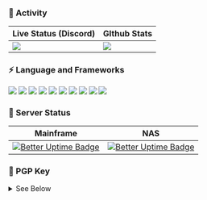 ### 📝 Activity
|Live Status (Discord)|GIthub Stats|
|-----|-----|
|[![](https://lanyard.cnrad.dev/api/844571376501522432?bg=0D1117&idleMessage=Committing%20𝗽𝗿𝗼𝗴𝗿𝗮𝗺𝗺𝗶𝗻𝗴%20𝗰𝗿𝗶𝗺𝗲𝘀%20🐛&borderRadius=4px)](https://discord.com/users/844571376501522432)|[![](https://github-readme-stats-antegral.vercel.app/api/?username=antegral&theme=dark&hide_border=true&bg_color=0D1117&hide_title=true&text_color=F0F0F0&count_private=true&show_icons=true)](https://github.com/anuraghazra/github-readme-stats)|


### ⚡ Language and Frameworks
<img src="https://img.shields.io/badge/JavaScript-F7DF1E?style=for-the-badge&logo=JavaScript&logoColor=white"/></a>&nbsp;<img src="https://img.shields.io/badge/Node.js-339933?style=for-the-badge&logo=Node.js&logoColor=white"/></a>&nbsp;<img src="https://img.shields.io/badge/Express-000000?style=for-the-badge&logo=Express&logoColor=white"/></a>&nbsp;<img src="https://img.shields.io/badge/Electron-47848F?style=for-the-badge&logo=Electron&logoColor=white"/></a>&nbsp;<img src="https://img.shields.io/badge/TypeScript-3178C6?style=for-the-badge&logo=TypeScript&logoColor=white"/></a>&nbsp;<img src="https://img.shields.io/badge/NestJS-E0234E?style=for-the-badge&logo=NestJS&logoColor=white"/></a>&nbsp;<img src="https://img.shields.io/badge/C-A8B9CC?style=for-the-badge&logo=c&logoColor=white"/></a>&nbsp;<img src="https://img.shields.io/badge/Go-00ADD8?style=for-the-badge&logo=Go&logoColor=white"/></a>&nbsp;<img src="https://img.shields.io/badge/React-61DAFB?style=for-the-badge&logo=React&logoColor=white"/></a>&nbsp;<img src="https://img.shields.io/badge/Next.js-000000?style=for-the-badge&logo=next.js&logoColor=white"/></a>&nbsp;

### 🌱 Server Status
|Mainframe|NAS|
|-----|-----|
|[![Better Uptime Badge](https://betteruptime.com/status-badges/v1/monitor/fxyq.svg)](https://status.antegral.net)|[![Better Uptime Badge](https://betteruptime.com/status-badges/v1/monitor/fy55.svg)](https://status.antegral.net)|

<!--
### Schedules 🛠︎
```mermaid
gantt
    title Development Schedule (Expected)
    dateFormat  YYYY-MM-DD

    section Server Reorganization
    Planning            :done, a1, 2022-09-01, 2022-09-18
    Buying Equipment    :active, a2, after a1, 90d
    Deployment          :after a2, 21d
```
-->


### 🔑 PGP Key
<details>
  <summary>See Below</summary>
  
  ### Key Info
    pub   rsa4096 2022-11-01 [SC]
      FE4A0D75DECFDA9A302FCA725B30DAC88CB6890D
    uid           [ultimate] SeongUk Moon (ANTEGRAL) <antegral@antegral.net>
    sig 3        5B30DAC88CB6890D 2022-11-01  SeongUk Moon (ANTEGRAL) <antegral@antegral.net>
    sub   rsa4096 2022-11-01 [E]
    sig          5B30DAC88CB6890D 2022-11-01  SeongUk Moon (ANTEGRAL) <antegral@antegral.net>
    
   ### Key Block
    -----BEGIN PGP PUBLIC KEY BLOCK-----

    mQINBGNghIkBEACvjoi9S+Otoium6BXv0mWT0sfEpaJqPLveKL5Gab5V0gyOncRp
    yFJcGq+HMyJWmwDn3LhO3yEdIgxV38Az2fv3mXC/a5gRGihL1GGS9OSDTVzlRT/Q
    EFMKDCFwE3FVeRXj845CAnYr0+RgsA8PrKmgXXZcsFhHzRSS/MPL6yVAf5RhUFbh
    cA3DTuOGDP6HSBWW82ULV56kFQ52T5Q5PD118+/qnI0L4aaIsj9+SdgPOaO3lOtQ
    XbGBN5u0ytCMO2SApc6z+0I+ZiK2INOIS7UzYDG4d5pH2pxgln1/XuT3rX9TgNhc
    3FG+NTr+249pwPqQM3sw+F+w4LXRADL/VSEUi3G7CG7Gs1e4lYgiw5yFs2Xxs2gC
    gKUeoIHWD28QFbp2bwK8GrO6gYVuvKF6W/+W9Wj1EtVBxIyaw6zblx/KlUbpZmLK
    oR30hj61Pw9yfKpFLM3ubn68wOPl2slIJxIwCf6aDbTF9QUF6UdJmk6w0/tLr4/T
    S44OQPOTF2PCLH7hmR8va82HakKuRuLrZUVdxt1afDm91LUKHyltThNZ3f7ibXcF
    09HpHeP/m2BN49I40UQ81iCcTnlDC4tpxFs5IB5rkw9Dq0K5G4z+U0wxmnymkRrW
    gPLO++GH7LilYCcNwuVBmPzeKWyFFkDfVMH461ra3JygjhjVK8OU8PzUeQARAQAB
    tC9TZW9uZ1VrIE1vb24gKEFOVEVHUkFMKSA8YW50ZWdyYWxAYW50ZWdyYWwubmV0
    PokCTgQTAQgAOBYhBP5KDXXez9qaMC/Kclsw2siMtokNBQJjYISJAhsDBQsJCAcC
    BhUKCQgLAgQWAgMBAh4BAheAAAoJEFsw2siMtokN0hgQAJ227JkGLmvQBNJ/z3rV
    +s/hHlrF/XPqF1UyOYTIhSsWS/Sqvwc8G2RyEIf44K6J8ebjpCxBr0f7MVh7asYR
    zwaV4yYv/7nEu9sGLUkB4G9tRnJ+B6GoyWBz6zAIO4/cRDHTSGQI/B5nLG88hLZT
    Azlp87GrSWE283x38Qp//vtpm71LH7u2DKsBvH8WVka4Px+uHb7tkHgJB8mW1jMO
    njtR7ji1NoJO81CjIhr1YCbbl4kPGDXBf1Y9F8v7rvX+3s4xYuPbswkF/DkLRkpz
    MNhmR7glf4AMke8HSERhAPNZmRlOOgFoeQjG06Q9MsI1PIm5IrYpkHMABQQka7or
    Xcn3B64jKOejoA0x5LOfMRxRDxQizNq5LXxHdR5ODO7mNoSTYdnDOxUyqMhpZGQn
    HXwFZ1zhAeUb8j3Cy55Rxj6GP8oq/pKu3nSSNVp2sDCG4S/v5mBeUmCspz6AqR89
    XYHN7LyrHNWDQK+s0jeoz6ZCVeaJscjNNP+N2oZ4oxV+kV1knW5A2IN8Xhjo2EQC
    LxN/HgHy7ryEhey3P6hIgDk/7TNeiGOYIwCKd7TpLNJs7BUGo7bYuRIZFDhl21RD
    eqnWMJxHafiFxQ665x3vgv5A0zIR0LGXk10B0rK93Tlz+lFUP4zPgdUFHHRNdXyQ
    oDu4R00OmqVZQB+etCRaSBT1uQINBGNghIkBEADhhnD/bBFLJ5NkzYVDBgOossdW
    3l9qAGw2F31wolc7kd9JaQlRudzN1sDJInegNOaNd/6hSjSb4+33r47zP9lIBVlQ
    LWD2eKM//odQDwtkH1iR195WsFNh7ST0LTR9Z15ehD8/kE7zC3QFhlTTgmsb7qH9
    aPWqOzrBFWfBS9b0/UhSYB2skCa+NeCC5TkSMMlv3v8jJO+QSpCGUgDyEqNbehoK
    JX/YGI5IGsE81apA1JG+OQmEHak4IHl1VCODz8IyBmSlv1cOnkojdKevdaDRn0De
    wIr0/ShfzSE/47lz8QIMnI5IJ/Gry74Ute8KSds0YxBdabmD2Bwsd0YD4ud5raL2
    01JXDI2yM9ZZ4obdl8cS1GgJCSa5jHfYG3p1EeXcjUEzx2PUOO/u9/P0EATSaM0b
    tTHenE3qShRjQZfbZCJOZpkyEPIK9jXIxxVYA/CN132CRqsaMOeYnc6Aj2ottz5W
    +VDTH2SGrc6y0esKbaCG72lvUqjFdVdoHpj8VsX8HJH8xkWiHYA5dzhYGM0Q269T
    DUvViRQ2zBGynb0za9UedSIierUqCgQJsZwCnlCkClbDY+EMDJYpOKtZSw3IscnK
    t5ids6S/7U8CUA0mFblGxL6oCkOKVFpQI63ngxsosaPPbVgntLqkXWAGKcAg7rxk
    nXuvEyKdRytxo4Qy0QARAQABiQI2BBgBCAAgFiEE/koNdd7P2powL8pyWzDayIy2
    iQ0FAmNghIkCGwwACgkQWzDayIy2iQ2B9Q/+NQM1+TNVrojaRWrjIR9KHVoB6Znp
    7LMZzcoUmNf7pvK56UufIkAqCcPzZU1zN97NosodMXcKzgGOnLKijuMaDbXFuBoF
    x1Q9FiYFOp+c+cq4d+RG89+liC3lBWb3PMXaX0Wo6Dt2Xa4Uns2fltGM9MVwfU8S
    FdlBqvrvPJUtTMSCt7bTlbIly5Ur4H4vuA8l1tjKy7HMlrO7vgUyj1a3BYnwcgRv
    EiftRx+PjPzJfjw9FJwsZF/NdxyjVHyY4Rgc5/5Y0HJyiCnoLRBWqjo9jpkv9yac
    hgBzmirKCcWwJHxo4nGBcdzfRuLKJPUAt6OxWzth8zaMDhqOMWZJsVVOatE7hbrE
    xkn7+QfXuVWHEfdcFHszS4wWkXoJrBNr/RXpk9Z6j86ovSUhiMvPcFH/e7XrTXrL
    kDXv+q10rXICZwzTHB8A8S19JEsrgBmHlIY5WL0KVyj19LefFBg0W7k6MtQqPe8I
    S79XmSMWraN+xiYqR+kqAl5fOgviem44Qp2I0yrpC3efuVVk+X7t656J1uJAujEp
    GDLjsBjJ/L9vgsnPhWjY44iFxqTAEIL6qsEm86kDFLxEiRiYJU3WaZldwDMPadUF
    xQZJVq1RqJSdA5gCpc611AF4uGBog2bZqXvzs0D4SdrB3M/0CMrekJOC2Fp+TzEE
    Co/ZMiqbEjA/Kww=
    =YH8a
    -----END PGP PUBLIC KEY BLOCK-----
</details>
